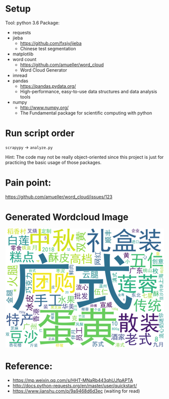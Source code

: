 # Setup
Tool: python 3.6
Package: 
* requests
* jieba
    * https://github.com/fxsjy/jieba
    * Chinese test segmentation
* matplotlib
* word count
    * https://github.com/amueller/word_cloud
    * Word Cloud Generator
* imread
* pandas
    * https://pandas.pydata.org/
    * High-performance, easy-to-use data structures and data analysis tools
* numpy
    * http://www.numpy.org/
    * The Fundamental package for scientific computing with python

# Run script order
`scrapypy` -> `analyze.py`

Hint: The code may not be really object-oriented since this project is just for practicing the basic usage of those packages.

# Pain point:
https://github.com/amueller/word_cloud/issues/123

# Generated Wordcloud Image
![cloud-image](/result/mooncake.png)

# Reference:
* https://mp.weixin.qq.com/s/HHT-MNaRb443qhUJfpAPTA
* http://docs.python-requests.org/en/master/user/quickstart/
* https://www.jianshu.com/p/9a9468d6d3ec (waiting for read)
